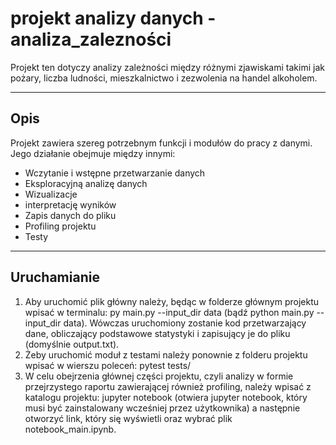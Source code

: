 # projekt analizy danych - analiza_zalezności

Projekt ten dotyczy analizy zależności między różnymi zjawiskami takimi jak pożary, liczba ludności, mieszkalnictwo i zezwolenia na handel alkoholem.

---

## Opis

Projekt zawiera szereg potrzebnym funkcji i modułów do pracy z danymi. Jego działanie obejmuje między innymi:

- Wczytanie i wstępne przetwarzanie danych
- Eksploracyjną analizę danych
- Wizualizacje
- interpretację wyników
- Zapis danych do pliku
- Profiling projektu
- Testy

---
## Uruchamianie
1. Aby uruchomić plik główny należy, będąc w folderze głównym projektu wpisać w terminalu: py main.py --input_dir data (bądź python main.py --input_dir data). Wówczas uruchomiony zostanie kod przetwarzający dane, obliczający podstawowe statystyki i zapisujący je do pliku (domyślnie output.txt).
2. Żeby uruchomić moduł z testami należy ponownie z folderu projektu wpisać w wierszu poleceń: pytest tests/
3. W celu obejrzenia głównej części projektu, czyli analizy w formie przejrzystego raportu zawierającej również profiling, należy wpisać z katalogu projektu: jupyter notebook (otwiera jupyter notebook, który musi być zainstalowany wcześniej przez użytkownika) a następnie otworzyć link, który się wyświetli oraz wybrać plik notebook_main.ipynb.


